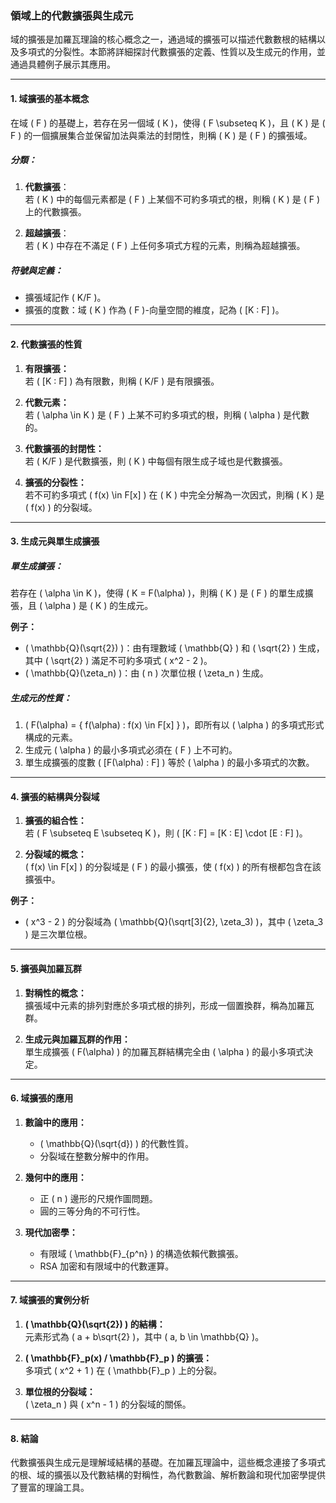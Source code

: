 ### **領域上的代數擴張與生成元**

域的擴張是加羅瓦理論的核心概念之一，通過域的擴張可以描述代數數根的結構以及多項式的分裂性。本節將詳細探討代數擴張的定義、性質以及生成元的作用，並通過具體例子展示其應用。

---

#### **1. 域擴張的基本概念**

在域 \( F \) 的基礎上，若存在另一個域 \( K \)，使得 \( F \subseteq K \)，且 \( K \) 是 \( F \) 的一個擴展集合並保留加法與乘法的封閉性，則稱 \( K \) 是 \( F \) 的擴張域。

##### **分類：**
1. **代數擴張**：  
   若 \( K \) 中的每個元素都是 \( F \) 上某個不可約多項式的根，則稱 \( K \) 是 \( F \) 上的代數擴張。
   
2. **超越擴張**：  
   若 \( K \) 中存在不滿足 \( F \) 上任何多項式方程的元素，則稱為超越擴張。

##### **符號與定義：**
- 擴張域記作 \( K/F \)。
- 擴張的度數：域 \( K \) 作為 \( F \)-向量空間的維度，記為 \( [K : F] \)。

---

#### **2. 代數擴張的性質**

1. **有限擴張：**  
   若 \( [K : F] \) 為有限數，則稱 \( K/F \) 是有限擴張。

2. **代數元素：**  
   若 \( \alpha \in K \) 是 \( F \) 上某不可約多項式的根，則稱 \( \alpha \) 是代數的。

3. **代數擴張的封閉性：**  
   若 \( K/F \) 是代數擴張，則 \( K \) 中每個有限生成子域也是代數擴張。

4. **擴張的分裂性：**  
   若不可約多項式 \( f(x) \in F[x] \) 在 \( K \) 中完全分解為一次因式，則稱 \( K \) 是 \( f(x) \) 的分裂域。

---

#### **3. 生成元與單生成擴張**

##### **單生成擴張：**
若存在 \( \alpha \in K \)，使得 \( K = F(\alpha) \)，則稱 \( K \) 是 \( F \) 的單生成擴張，且 \( \alpha \) 是 \( K \) 的生成元。

**例子：**
- \( \mathbb{Q}(\sqrt{2}) \)：由有理數域 \( \mathbb{Q} \) 和 \( \sqrt{2} \) 生成，其中 \( \sqrt{2} \) 滿足不可約多項式 \( x^2 - 2 \)。
- \( \mathbb{Q}(\zeta_n) \)：由 \( n \) 次單位根 \( \zeta_n \) 生成。

##### **生成元的性質：**
1. \( F(\alpha) = \{ f(\alpha) : f(x) \in F[x] \} \)，即所有以 \( \alpha \) 的多項式形式構成的元素。
2. 生成元 \( \alpha \) 的最小多項式必須在 \( F \) 上不可約。
3. 單生成擴張的度數 \( [F(\alpha) : F] \) 等於 \( \alpha \) 的最小多項式的次數。

---

#### **4. 擴張的結構與分裂域**

1. **擴張的組合性：**  
   若 \( F \subseteq E \subseteq K \)，則 \( [K : F] = [K : E] \cdot [E : F] \)。

2. **分裂域的概念：**  
   \( f(x) \in F[x] \) 的分裂域是 \( F \) 的最小擴張，使 \( f(x) \) 的所有根都包含在該擴張中。

**例子：**
- \( x^3 - 2 \) 的分裂域為 \( \mathbb{Q}(\sqrt[3]{2}, \zeta_3) \)，其中 \( \zeta_3 \) 是三次單位根。

---

#### **5. 擴張與加羅瓦群**

1. **對稱性的概念：**  
   擴張域中元素的排列對應於多項式根的排列，形成一個置換群，稱為加羅瓦群。

2. **生成元與加羅瓦群的作用：**  
   單生成擴張 \( F(\alpha) \) 的加羅瓦群結構完全由 \( \alpha \) 的最小多項式決定。

---

#### **6. 域擴張的應用**

1. **數論中的應用：**  
   - \( \mathbb{Q}(\sqrt{d}) \) 的代數性質。
   - 分裂域在整數分解中的作用。

2. **幾何中的應用：**  
   - 正 \( n \) 邊形的尺規作圖問題。
   - 圓的三等分角的不可行性。

3. **現代加密學：**  
   - 有限域 \( \mathbb{F}_{p^n} \) 的構造依賴代數擴張。
   - RSA 加密和有限域中的代數運算。

---

#### **7. 域擴張的實例分析**

1. **\( \mathbb{Q}(\sqrt{2}) \) 的結構：**  
   元素形式為 \( a + b\sqrt{2} \)，其中 \( a, b \in \mathbb{Q} \)。

2. **\( \mathbb{F}_p(x) / \mathbb{F}_p \) 的擴張：**  
   多項式 \( x^2 + 1 \) 在 \( \mathbb{F}_p \) 上的分裂。

3. **單位根的分裂域：**  
   \( \zeta_n \) 與 \( x^n - 1 \) 的分裂域的關係。

---

#### **8. 結論**

代數擴張與生成元是理解域結構的基礎。在加羅瓦理論中，這些概念連接了多項式的根、域的擴張以及代數結構的對稱性，為代數數論、解析數論和現代加密學提供了豐富的理論工具。